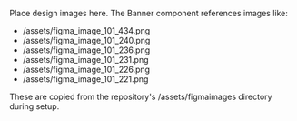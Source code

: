 Place design images here. The Banner component references images like:
- /assets/figma_image_101_434.png
- /assets/figma_image_101_240.png
- /assets/figma_image_101_236.png
- /assets/figma_image_101_231.png
- /assets/figma_image_101_226.png
- /assets/figma_image_101_221.png

These are copied from the repository's /assets/figmaimages directory during setup.
